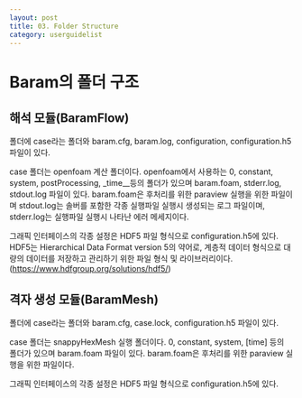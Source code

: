 ```yaml
---
layout: post
title: 03. Folder Structure
category: userguidelist
---
```


# Baram의 폴더 구조

## 해석 모듈(BaramFlow)

폴더에 case라는 폴더와 baram.cfg, baram.log, configuration, configuration.h5 파일이 있다. 

case 폴더는 openfoam 계산 폴더이다. openfoam에서 사용하는 0, constant, system, postProcessing, _time__등의 폴더가 있으며 baram.foam, stderr.log, stdout.log 파일이 있다. baram.foam은 후처리를 위한 paraview 실행을 위한 파일이며 stdout.log는 솔버를 포함한 각종 실행파일 실행시 생성되는 로그 파일이며, stderr.log는 실행파일 실행시 나타난 에러 메세지이다.

그래픽 인터페이스의 각종 설정은 HDF5 파일 형식으로 configuration.h5에 있다. HDF5는 Hierarchical Data Format version 5의 약어로, 계층적 데이터 형식으로 대량의 데이터를 저장하고 관리하기 위한 파일 형식 및 라이브러리이다.(https://www.hdfgroup.org/solutions/hdf5/)
 

## 격자 생성 모듈(BaramMesh)

폴더에 case라는 폴더와 baram.cfg, case.lock, configuration.h5 파일이 있다. 

case 폴더는 snappyHexMesh 실행 폴더이다. 0, constant, system, [time] 등의 폴더가 있으며 baram.foam 파일이 있다. baram.foam은 후처리를 위한 paraview 실행을 위한 파일이다.

그래픽 인터페이스의 각종 설정은 HDF5 파일 형식으로 configuration.h5에 있다.


